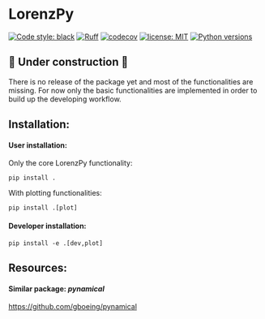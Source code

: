 # LorenzPy

[![Code style: black](https://img.shields.io/badge/code%20style-black-000000.svg)](https://github.com/psf/black)
[![Ruff](https://img.shields.io/endpoint?url=https://raw.githubusercontent.com/charliermarsh/ruff/main/assets/badge/v1.json)](https://github.com/charliermarsh/ruff)
[![codecov](https://codecov.io/gh/DuncDennis/lorenzpy/branch/main/graph/badge.svg?token=ATWAEQHBYB)](https://codecov.io/gh/DuncDennis/lorenzpy)
[![license: MIT](https://img.shields.io/badge/License-MIT-purple.svg)](LICENSE)
[![Python versions](https://img.shields.io/badge/python-3.8+-blue.svg)](https://www.python.org/downloads/)

## 🚧 Under construction 🚧
There is no release of the package yet and most of the functionalities are missing. 
For now only the basic functionalities are implemented in order to build up the 
developing workflow. 

## Installation: 

#### User installation: 
Only the core LorenzPy functionality: 

``
pip install .
``

With plotting functionalities: 

``
pip install .[plot]
``

#### Developer installation:
``
pip install -e .[dev,plot]
``


## Resources: 
#### Similar package: *pynamical*
https://github.com/gboeing/pynamical
